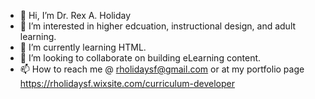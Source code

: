 - 👋 Hi, I’m Dr. Rex A. Holiday
- 👀 I’m interested in higher edcuation, instructional design, and adult learning.
- 🌱 I’m currently learning HTML.
- 💞️ I’m looking to collaborate on building eLearning content.
- 📫 How to reach me @ rholidaysf@gmail.com or at my portfolio page https://rholidaysf.wixsite.com/curriculum-developer

<!---
rholiday/rholiday is a ✨ special ✨ repository because its `README.md` (this file) appears on your GitHub profile.
You can click the Preview link to take a look at your changes.
--->
